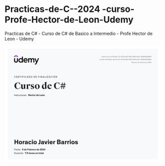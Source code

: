 # Practicas-de-C--2024 -curso-Profe-Hector-de-Leon-Udemy
Practicas de C# - Curso de C# de Basico a Intermedio - Profe Hector de Leon - Udemy

![Certificado](Certificado%20de%20C%23%20Curso%20de%20Udemy%202024.jpg)


